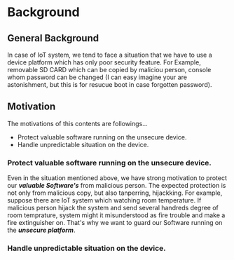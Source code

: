 # Background

## General Background
In case of IoT system, we tend to face a situation that we have to use a device platform which has only poor security feature.
For Example, removable SD CARD which can be copied by maliciou person,
console whom password can be changed (I can easy imagine your are astonishment, but this is for resucue boot in case forgotten password).  

## Motivation
The motivations of this contents are followings...

* Protect valuable software running on the unsecure device.
* Handle unpredictable situation on the device.

### Protect valuable software running on the unsecure device.
Even in the situation mentioned above, we have strong motivation to protect our ***valuable Software's*** from malicious person.
The expected protection is not only from malicious copy, but also tanperring, hijackking.
For example, suppose there are IoT system which watching room temperature. If malicious person hijack the system and send several handreds degree of room temprature,
system might it misunderstood as fire trouble and make a fire extinguisher on.
That's why we want to guard our Software running on the ***unsecure platform***.

### Handle unpredictable situation on the device.



